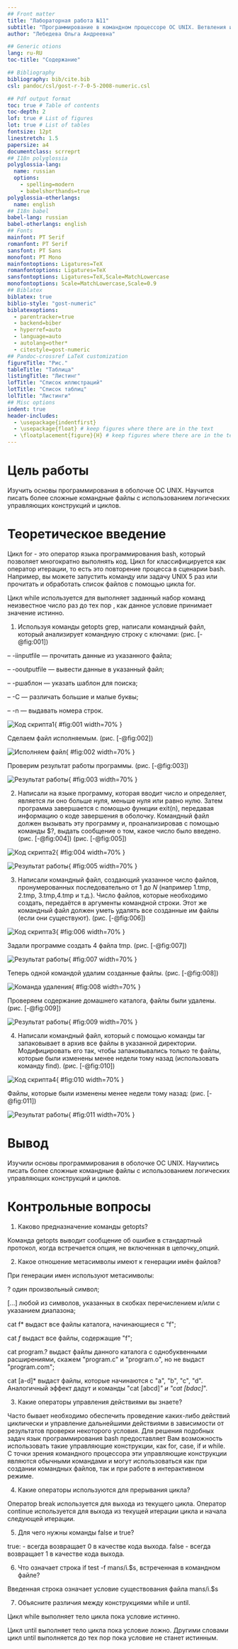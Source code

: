 ```yaml
---
## Front matter
title: "Лабораторная работа №11"
subtitle: "Программирование в командном процессоре ОС UNIX. Ветвления и циклы"
author: "Лебедева Ольга Андреевна"

## Generic otions
lang: ru-RU
toc-title: "Содержание"

## Bibliography
bibliography: bib/cite.bib
csl: pandoc/csl/gost-r-7-0-5-2008-numeric.csl

## Pdf output format
toc: true # Table of contents
toc-depth: 2
lof: true # List of figures
lot: true # List of tables
fontsize: 12pt
linestretch: 1.5
papersize: a4
documentclass: scrreprt
## I18n polyglossia
polyglossia-lang:
  name: russian
  options:
	- spelling=modern
	- babelshorthands=true
polyglossia-otherlangs:
  name: english
## I18n babel
babel-lang: russian
babel-otherlangs: english
## Fonts
mainfont: PT Serif
romanfont: PT Serif
sansfont: PT Sans
monofont: PT Mono
mainfontoptions: Ligatures=TeX
romanfontoptions: Ligatures=TeX
sansfontoptions: Ligatures=TeX,Scale=MatchLowercase
monofontoptions: Scale=MatchLowercase,Scale=0.9
## Biblatex
biblatex: true
biblio-style: "gost-numeric"
biblatexoptions:
  - parentracker=true
  - backend=biber
  - hyperref=auto
  - language=auto
  - autolang=other*
  - citestyle=gost-numeric
## Pandoc-crossref LaTeX customization
figureTitle: "Рис."
tableTitle: "Таблица"
listingTitle: "Листинг"
lofTitle: "Список иллюстраций"
lotTitle: "Список таблиц"
lolTitle: "Листинги"
## Misc options
indent: true
header-includes:
  - \usepackage{indentfirst}
  - \usepackage{float} # keep figures where there are in the text
  - \floatplacement{figure}{H} # keep figures where there are in the text
---
```


# Цель работы

Изучить основы программирования в оболочке ОС UNIX. Научится писать более сложные командные файлы с использованием логических управляющих конструкций и циклов.

# Теоретическое введение

Цикл for - это оператор языка программирования bash, который позволяет многократно выполнять код. Цикл for классифицируется как оператор итерации, то есть это повторение процесса в сценарии bash. Например, вы можете запустить команду или задачу UNIX 5 раз или прочитать и обработать список файлов с помощью цикла for.

Цикл while используется для выполняет заданный набор команд неизвестное число раз до тех пор , как данное условие принимает значение истинно.

1. Используя команды getopts grep, написали командный файл, который анализирует командную строку с ключами: (рис. [-@fig:001])

– -iinputfile — прочитать данные из указанного файла;

– -ooutputfile — вывести данные в указанный файл;

– -pшаблон — указать шаблон для поиска;

– -C — различать большие и малые буквы;

– -n — выдавать номера строк.

![Код скрипта1](image/1.png){ #fig:001 width=70% }

Сделаем файл исполняемым. (рис. [-@fig:002])

![Исполняем файл](image/2.png){ #fig:002 width=70% }

Проверим результат работы программы. (рис. [-@fig:003])

![Результат работы](image/3.png){ #fig:003 width=70% }

2. Написали на языке программу, которая вводит число и определяет, является ли оно больше нуля, меньше нуля или равно нулю. Затем программа завершается с помощью
функции exit(n), передавая информацию о коде завершения в оболочку. Командный файл должен вызывать эту программу и, проанализировав с помощью команды $?, выдать сообщение о том, какое число было введено. (рис. [-@fig:004]) (рис. [-@fig:005])

![Код скрипта2](image/4.png){ #fig:004 width=70% }

![Результат работы](image/5.png){ #fig:005 width=70% }

3. Написали командный файл, создающий указанное число файлов, пронумерованных последовательно от 1 до 𝑁 (например 1.tmp, 2.tmp, 3.tmp,4.tmp и т.д.). Число файлов, которые необходимо создать, передаётся в аргументы командной строки. Этот же командный файл должен уметь удалять все созданные им файлы (если они существуют). (рис. [-@fig:006]) 

![Код скрипта3](image/6.png){ #fig:006 width=70% }

Задали программе создать 4 файла tmp. (рис. [-@fig:007])

![Результат работы](image/7.png){ #fig:007 width=70% }

Теперь одной командой удалим созданные файлы. (рис. [-@fig:008])

![Команда удаления](image/8.png){ #fig:008 width=70% }

Проверяем содержание домашнего каталога, файлы были удалены. (рис. [-@fig:009])

![Результат работы](image/9.png){ #fig:009 width=70% }

4. Написали командный файл, который с помощью команды tar запаковывает в архив все файлы в указанной директории. Модифицировать его так, чтобы запаковывались только те файлы, которые были изменены менее недели тому назад (использовать команду find). (рис. [-@fig:010])

![Код скрипта4](image/10.jpg){ #fig:010 width=70% }

Файлы, которые были изменены менее недели тому назад: (рис. [-@fig:011])

![Результат работы](image/11.png){ #fig:011 width=70% }

# Вывод

Изучили основы программирования в оболочке ОС UNIX. Научились писать более сложные командные файлы с использованием логических управляющих конструкций и циклов.

# Контрольные вопросы

1. Каково предназначение команды getopts?

Команда getopts выводит сообщение об ошибке в стандартный протокол, когда встречается опция, не включенная в цепочку_опций.

2. Какое отношение метасимволы имеют к генерации имён файлов?

При генерации имен используют метасимволы:

?	один произвольный символ;

[...]	любой из символов, указанных в скобках перечислением и/или с указанием диапазона;

cat f*	выдаст все файлы каталога, начинающиеся с "f";

cat *f*	выдаст все файлы, содержащие "f";

cat program.?	выдаст файлы данного каталога с однобуквенными расширениями, скажем "program.c" и "program.o", но не выдаст "program.com";

cat [a-d]*	выдаст файлы, которые начинаются с "a", "b", "c", "d". Аналогичный эффект дадут и команды "cat [abcd]*" и "cat [bdac]*".

3. Какие операторы управления действиями вы знаете?

Часто бывает необходимо обеспечить проведение каких-либо действий циклически и управление дальнейшими действиями в зависимости от результатов проверки некоторого условия. Для решения подобных задач язык программирования bash предоставляет Вам возможность использовать такие управляющие конструкции, как for, case, if и while. С точки зрения командного процессора эти управляющие конструкции являются обычными командами и могут использоваться как при создании командных файлов, так и при работе в интерактивном режиме.

4. Какие операторы используются для прерывания цикла?

Оператор break используется для выхода из текущего цикла. Оператор continue используется для выхода из текущей итерации цикла и начала следующей итерации.

5. Для чего нужны команды false и true?

true: - всегда возвращает 0 в качестве кода выхода. false - всегда возвращает 1 в качестве кода выхода.

6. Что означает строка if test -f man$s/$i.$s, встреченная в командном файле?

Введенная строка означает условие существования файла man$s/$i.$s

7. Объясните различия между конструкциями while и until.

Цикл while выполняет тело цикла пока условие истинно.

Цикл until выполняет тело цикла пока условие ложно. Другими словами цикл until выполняется до тех пор пока условие не станет истинным.
